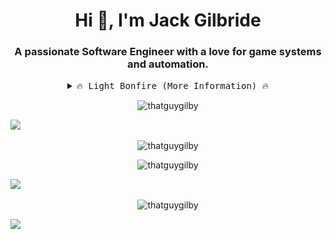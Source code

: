 
<h1 align="center">Hi 👋, I'm Jack Gilbride</h1> <h3 align="center">A passionate Software Engineer with a love for game systems and automation.</h3> <details align="center"> <summary><a><samp> 🔥 Light Bonfire (More Information) 🔥</samp></a></summary> <samp> <a><h2 style="color: #fc6203">🔥 B O N F I R E &nbsp; L I T ! 🔥</h2></a>

I’m a **Games Software Engineering graduate** from Bournemouth University, awarded an Academic Excellence Scholarship for outstanding performance. With over a decade of experience, I specialize in **C++**, **C#**, **Java**, and **Unity**, coupled with strong knowledge in **automation testing** and CI/CD pipelines.

**Key Highlights:**

-   Published my first commercial game, **Cybrus**, an action roguelike on Steam, using Unity and C#.
-   Worked on **Kingdom Jump**, an upcoming mobile game with Poly Fruit Studios, designing core systems.
-   Built a proprietary **game engine** during university featuring ECS architecture, 3D collision systems, and PBR rendering.
-   Automated regression testing and maintained CI/CD pipelines as a **Java SDET Consultant** at Sparta Global.

I thrive on solving complex problems creatively and collaborating with industry innovators.
<p align="center"> <a href="https://www.linkedin.com/in/jack-m-gilbride/" style="color: #fc6203">LinkedIn</a></p><img src="https://raw.githubusercontent.com/TanZng/TanZng/master/assets/bonefire.gif" width="200"/>
</details>
<p align="center"> <img src="https://komarev.com/ghpvc/?username=thatguygilby" alt="thatguygilby" /> </p> <img src="https://user-images.githubusercontent.com/73097560/115834477-dbab4500-a447-11eb-908a-139a6edaec5c.gif"> <p align="center"> <img src="https://github-readme-stats.vercel.app/api/top-langs/?username=thatguygilby&exclude_repo=3DGraphics,PBR,GameEngineProgramming,FinalGEP&hide=ShaderLab,HLSL&theme=tokyonight" alt="thatguygilby" /> </p> <p align="center"> <img src="https://github-readme-stats.vercel.app/api?username=thatguygilby&show_icons=true&count_private=true&theme=tokyonight" alt="thatguygilby" /> </p> <img src="https://user-images.githubusercontent.com/73097560/115834477-dbab4500-a447-11eb-908a-139a6edaec5c.gif"> <p align="center"> <img src="https://github-profile-trophy.vercel.app/?username=thatguygilby&theme=onedark" alt="thatguygilby" /> </p> <img src="https://user-images.githubusercontent.com/73097560/115834477-dbab4500-a447-11eb-908a-139a6edaec5c.gif"> <p align="center">
